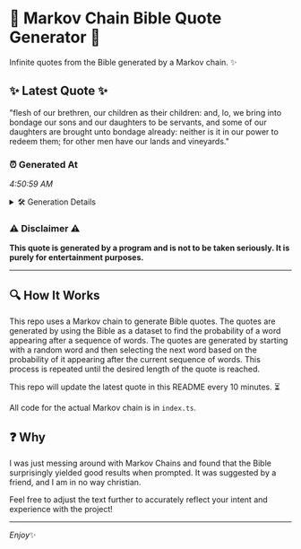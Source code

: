# 📖 Markov Chain Bible Quote Generator 📖

Infinite quotes from the Bible generated by a Markov chain. ✨

## ✨ Latest Quote ✨
"flesh of our brethren, our children as their children: and, lo, we bring into bondage our sons and our daughters to be servants, and some of our daughters are brought unto bondage already: neither is it in our power to redeem them; for other men have our lands and vineyards."

### ⏰ Generated At
*4:50:59 AM*

<details>
    <summary>🛠️ Generation Details</summary>
    <p>
        <strong>🌱 Seed:</strong> flesh<br>
        <strong>🔄 Iterations:</strong> 49<br>
        <strong>📜 Context History:</strong><br>[ flesh ]: of<br>[ flesh, of ]: our<br>[ flesh, of, our ]: brethren,<br>[ flesh, of, our, brethren, ]: our<br>[ flesh, of, our, brethren,, our ]: children<br>[ flesh, of, our, brethren,, our, children ]: as<br>[ of, our, brethren,, our, children, as ]: their<br>[ our, brethren,, our, children, as, their ]: children:<br>[ brethren,, our, children, as, their, children: ]: and,<br>[ our, children, as, their, children:, and, ]: lo,<br>[ children, as, their, children:, and,, lo, ]: we<br>[ as, their, children:, and,, lo,, we ]: bring<br>[ their, children:, and,, lo,, we, bring ]: into<br>[ children:, and,, lo,, we, bring, into ]: bondage<br>[ and,, lo,, we, bring, into, bondage ]: our<br>[ lo,, we, bring, into, bondage, our ]: sons<br>[ we, bring, into, bondage, our, sons ]: and<br>[ bring, into, bondage, our, sons, and ]: our<br>[ into, bondage, our, sons, and, our ]: daughters<br>[ bondage, our, sons, and, our, daughters ]: to<br>[ our, sons, and, our, daughters, to ]: be<br>[ sons, and, our, daughters, to, be ]: servants,<br>[ and, our, daughters, to, be, servants, ]: and<br>[ our, daughters, to, be, servants,, and ]: some<br>[ daughters, to, be, servants,, and, some ]: of<br>[ to, be, servants,, and, some, of ]: our<br>[ be, servants,, and, some, of, our ]: daughters<br>[ servants,, and, some, of, our, daughters ]: are<br>[ and, some, of, our, daughters, are ]: brought<br>[ some, of, our, daughters, are, brought ]: unto<br>[ of, our, daughters, are, brought, unto ]: bondage<br>[ our, daughters, are, brought, unto, bondage ]: already:<br>[ daughters, are, brought, unto, bondage, already: ]: neither<br>[ are, brought, unto, bondage, already:, neither ]: is<br>[ brought, unto, bondage, already:, neither, is ]: it<br>[ unto, bondage, already:, neither, is, it ]: in<br>[ bondage, already:, neither, is, it, in ]: our<br>[ already:, neither, is, it, in, our ]: power<br>[ neither, is, it, in, our, power ]: to<br>[ is, it, in, our, power, to ]: redeem<br>[ it, in, our, power, to, redeem ]: them;<br>[ in, our, power, to, redeem, them; ]: for<br>[ our, power, to, redeem, them;, for ]: other<br>[ power, to, redeem, them;, for, other ]: men<br>[ to, redeem, them;, for, other, men ]: have<br>[ redeem, them;, for, other, men, have ]: our<br>[ them;, for, other, men, have, our ]: lands<br>[ for, other, men, have, our, lands ]: and<br>[ other, men, have, our, lands, and ]: vineyards.<br>
    </p>
</details>

### ⚠️ Disclaimer ⚠️
**This quote is generated by a program and is not to be taken seriously. It is purely for entertainment purposes.**

---

## 🔍 How It Works

This repo uses a Markov chain to generate Bible quotes. The quotes are generated by using the Bible as a dataset to find the probability of a word appearing after a sequence of words. The quotes are generated by starting with a random word and then selecting the next word based on the probability of it appearing after the current sequence of words. This process is repeated until the desired length of the quote is reached.

This repo will update the latest quote in this README every 10 minutes. ⏳

All code for the actual Markov chain is in `index.ts`.

## ❓ Why

I was just messing around with Markov Chains and found that the Bible surprisingly yielded good results when prompted. 
It was suggested by a friend, and I am in no way christian.

Feel free to adjust the text further to accurately reflect your intent and experience with the project!

---

*Enjoy*✨
